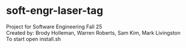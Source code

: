 # soft-engr-laser-tag
Project for Software Engineering Fall 25\
Created by: Brody Holleman, Warren Roberts, Sam Kim, Mark Livingston\
To start open install.sh
